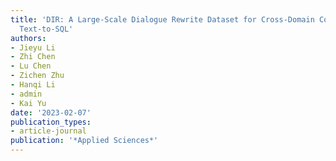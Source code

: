```yaml
---
title: 'DIR: A Large-Scale Dialogue Rewrite Dataset for Cross-Domain Conversational
  Text-to-SQL'
authors:
- Jieyu Li
- Zhi Chen
- Lu Chen
- Zichen Zhu
- Hanqi Li
- admin
- Kai Yu
date: '2023-02-07'
publication_types:
- article-journal
publication: '*Applied Sciences*'
---
```

